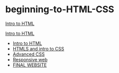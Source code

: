 # beginning-to-HTML-CSS

<a href="intro_to_html" target="_blank">Intro to HTML</a>


<a href="HTMLS_to_intro_css/index.html" target="_blank">Intro to HTML</a>

<ul>
    <li><a href="intro_to_html/index.html" target="_blank">Intro to HTML</a></li>
    <li><a href="HTMLS_to_intro_css/index.html" target="_blank">HTMLS and intro to CSS</a></li>
    <li><a href="adv_css/index.html" target="_blank">Advanced CSS</a></li>
    <li><a href="responsive/index.html" target="_blank">Responsive web</a></li>
    <li><a href=FINAL_WEBSITE/index.html" target=_blank>FINAL WEBSITE</a></li>
</ul>